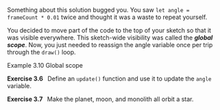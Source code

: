 <p class="main-text small-text">
    Something about this solution bugged you. You saw <code>let angle = frameCount * 0.01</code> twice and thought it was a waste to repeat yourself.
</p>
<p class="main-text small-text">
    You decided to move part of the code to the top of your sketch so that it was visible everywhere. This sketch-wide visibility was called the <strong><em>global scope</em></strong>. Now, you just needed to reassign the angle variable once per trip through the <code>draw()</code> loop.
</p>
<p class="main-text small-text">Example 3.10 Global scope</p>
<script type="text/p5" data-autoplay src="/sketches/chapter-3/global-scope.js"></script>
<p class="main-text small-text">
    <strong>Exercise 3.6 &nbsp;</strong> Define an <code>update()</code> function and use it to update the <code>angle</code> variable.
</p>
<p class="main-text small-text">
    <strong>Exercise 3.7 &nbsp;</strong> Make the planet, moon, and monolith all orbit a star.
</p>